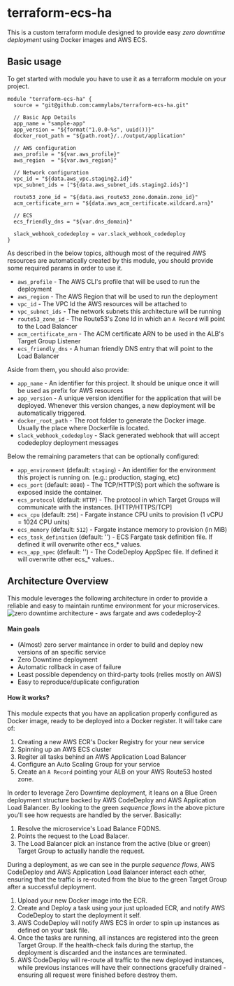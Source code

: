 # terraform-ecs-ha
This is a custom terraform module designed to provide easy _zero downtime deployment_ using Docker images and AWS ECS.

## Basic usage
To get started with module you have to use it as a terraform module on your project.
```hlc
module "terraform-ecs-ha" {
  source = "git@github.com:cammylabs/terraform-ecs-ha.git"

  // Basic App Details
  app_name = "sample-app"
  app_version = "${format("1.0.0-%s", uuid())}"
  docker_root_path = "${path.root}/../output/application"

  // AWS configuration
  aws_profile = "${var.aws_profile}"
  aws_region  = "${var.aws_region}"

  // Network configuration
  vpc_id = "${data.aws_vpc.staging2.id}"
  vpc_subnet_ids = ["${data.aws_subnet_ids.staging2.ids}"]

  route53_zone_id = "${data.aws_route53_zone.domain.zone_id}"
  acm_certificate_arn = "${data.aws_acm_certificate.wildcard.arn}"

  // ECS
  ecs_friendly_dns = "${var.dns_domain}"

  slack_webhook_codedeploy = var.slack_webhook_codedeploy 
}
```
As described in the below topics, although most of the required AWS resources are automatically created by this module, you
should provide some required params in order to use it.
- `aws_profile` - The AWS CLI's profile that will be used to run the deployment
- `aws_region` - The AWS Region that will be used to run the deployment
- `vpc_id` - The VPC Id the AWS resources will be attached to
- `vpc_subnet_ids` - The network subnets this architecture will be running
- `route53_zone_id` - The Route53's Zone Id in which an `A Record` will point to the Load Balancer
- `acm_certificate_arn` - The ACM certificate ARN to be used in the ALB's Target Group Listener
- `ecs_friendly_dns` - A human friendly DNS entry that will point to the Load Balancer

Aside from them, you should also provide:
- `app_name` - An identifier for this project. It should be unique once it will be used as prefix for AWS resources
- `app_version` - A unique version identifier for the application that will be deployed. Whenever this version changes, a new deployment will be automatically triggered.
- `docker_root_path` - The root folder to generate the Docker image. Usually the place where Dockerfile is located.
- `slack_webhook_codedeploy` - Slack generated webhook that will accept codedeploy deployment messages 

Below the remaining parameters that can be optionally configured:
- `app_environment` (default: `staging`) - An identifier for the environment this project is running on. (e.g.: production, staging, etc)
- `ecs_port` (default: `8080`) - The TCP/HTTP(S) port which the software is exposed inside the container.
- `ecs_protocol` (default: `HTTP`) - The protocol in which Target Groups will communicate with the instances. [HTTP/HTTPS/TCP]
- `ecs_cpu` (default: `256`) - Fargate instance CPU units to provision (1 vCPU = 1024 CPU units)
- `ecs_memory` (default: `512`) - Fargate instance memory to provision (in MiB)
- `ecs_task_definition` (default: '') - ECS Fargate task definition file. If defined it will overwrite other ecs_* values.
- `ecs_app_spec` (default: '') - The CodeDeploy AppSpec file. If defined it will overwrite other ecs_* values..

## Architecture Overview
This module leverages the following architecture in order to provide a reliable and easy to maintain runtime environment for your microservices.
![zero downtime architecture - aws fargate and aws codedeploy-2](https://user-images.githubusercontent.com/521936/52188671-387ead00-2888-11e9-9bdc-f64a2f13c490.png)

#### Main goals
- (Almost) zero server maintance in order to build and deploy new versions of an specific service
- Zero Downtime deployment
- Automatic rollback in case of failure
- Least possible dependency on third-party tools (relies mostly on AWS)
- Easy to reproduce/duplicate configuration

#### How it works?
This module expects that you have an application properly configured as Docker image, ready to be deployed into a Docker register. It will take care of:
1. Creating a new AWS ECR's Docker Registry for your new service
1. Spinning up an AWS ECS cluster
1. Regiter all tasks behind an AWS Application Load Balancer
1. Configure an Auto Scaling Group for your service
1. Create an `A Record` pointing your ALB on your AWS Route53 hosted zone.

In order to leverage Zero Downtime deployment, it leans on a Blue Green deployment structure backed by AWS CodeDeploy and AWS Application Load Balancer. By looking to the green _sequence flows_ in the above picture you'll see how requests are handled by the server. Basically:
1. Resolve the microservice's Load Balance FQDNS.
2. Points the request to the Load Balacer.
3. The Load Balancer pick an instance from the active (blue or green) Target Group to actually handle the request.

During a deployment, as we can see in the purple _sequence flows_, AWS CodeDeploy and AWS Application Load Balancer interact
each other, ensuring that the traffic is re-routed from the blue to the green Target Group after a successful deployment.
1. Upload your new Docker image into the ECR.
2. Create and Deploy a task using your just uploaded ECR, and notify AWS CodeDeploy to start the deployment it self.
3. AWS CodeDeploy will notify AWS ECS in order to spin up instances as defined on your task file.
4. Once the tasks are running, all instances are registered into the green Target Group. If the health-check fails during the startup, the deployment is discarded and the instances are terminated.
5. AWS CodeDeploy will re-route all traffic to the new deployed instances, while previous instances will have their connections gracefully drained - ensuring all request were finished before destroy them.
